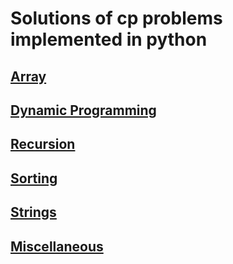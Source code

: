 # Solutions of cp problems implemented in python

## [Array](https://www.geeksforgeeks.org/overlapping-subproblems-property-in-dynamic-programming-dp-1/)
## [Dynamic Programming](https://github.com/Ashish-012/Competitive-Coding/tree/master/dp)
## [Recursion](https://github.com/Ashish-012/Competitive-Coding/tree/master/recursion)
## [Sorting](https://github.com/Ashish-012/Competitive-Coding/tree/master/sorting)
## [Strings](https://github.com/Ashish-012/Competitive-Coding/tree/master/strings)
## [Miscellaneous](https://github.com/Ashish-012/Competitive-Coding/tree/master/miscellaneous)